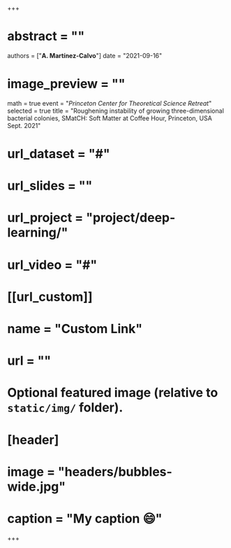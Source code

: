 +++
# abstract = ""
authors = ["**A. Martínez-Calvo**"]
date = "2021-09-16"
# image_preview = ""
math = true
event = "_Princeton Center for Theoretical Science Retreat_"
selected = true
title = "Roughening instability of growing three-dimensional bacterial colonies, SMatCH: Soft Matter at Coffee Hour, Princeton, USA Sept. 2021"
# url_dataset = "#"
# url_slides = ""
# url_project = "project/deep-learning/"
# url_video = "#"

# [[url_custom]]
 # name = "Custom Link"
 # url = ""

# Optional featured image (relative to `static/img/` folder).
# [header]
# image = "headers/bubbles-wide.jpg"
# caption = "My caption :smile:"

+++
